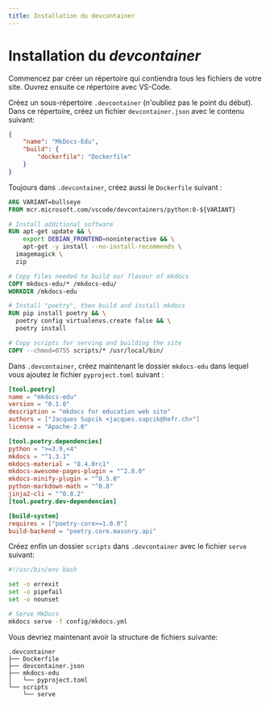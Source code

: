 ```yaml
---
title: Installation du devcontainer
---
```


# Installation du _devcontainer_

Commencez par créer un répertoire qui contiendra tous les fichiers de votre site. Ouvrez ensuite ce répertoire avec VS-Code.

Créez un sous-répertoire `.devcontainer` (n'oubliez pas le point du début). Dans ce répertoire, créez un fichier `devcontainer.json` avec le contenu suivant:

```json
{
    "name": "MkDocs-Edu",
    "build": {
        "dockerfile": "Dockerfile"
    }
}
```

Toujours dans `.devcontainer`, créez aussi le `Dockerfile` suivant :

```Dockerfile
ARG VARIANT=bullseye
FROM mcr.microsoft.com/vscode/devcontainers/python:0-${VARIANT}

# Install additional software
RUN apt-get update && \
    export DEBIAN_FRONTEND=noninteractive && \
    apt-get -y install --no-install-recommends \
  imagemagick \
  zip

# Copy files needed to build our flavour of mkdocs
COPY mkdocs-edu/* /mkdocs-edu/
WORKDIR /mkdocs-edu

# Install "poetry", then build and install mkdocs
RUN pip install poetry && \
  poetry config virtualenvs.create false && \
  poetry install

# Copy scripts for serving and building the site
COPY --chmod=0755 scripts/* /usr/local/bin/

```

Dans `.devcontainer`, créez maintenant le dossier `mkdocs-edu` dans lequel vous ajoutez le fichier `pyproject.toml` suivant :

```toml
[tool.poetry]
name = "mkdocs-edu"
version = "0.1.0"
description = "mkdocs for education web site"
authors = ["Jacques Supcik <jacques.supcik@hefr.ch>"]
license = "Apache-2.0"

[tool.poetry.dependencies]
python = ">=3.9,<4"
mkdocs = "^1.3.1"
mkdocs-material = "8.4.0rc1"
mkdocs-awesome-pages-plugin = "^2.8.0"
mkdocs-minify-plugin = "^0.5.0"
python-markdown-math = "^0.8"
jinja2-cli = "^0.8.2"
[tool.poetry.dev-dependencies]

[build-system]
requires = ["poetry-core>=1.0.0"]
build-backend = "poetry.core.masonry.api"
```

Créez enfin un dossier `scripts` dans `.devcontainer` avec le fichier `serve` suivant:

```bash
#!/usr/bin/env bash

set -o errexit
set -o pipefail
set -o nounset

# Serve MkDocs
mkdocs serve -f config/mkdocs.yml
```

Vous devriez maintenant avoir la structure de fichiers suivante:

```
.devcontainer
├── Dockerfile
├── devcontainer.json
├── mkdocs-edu
│   └── pyproject.toml
└── scripts
    └── serve
```

